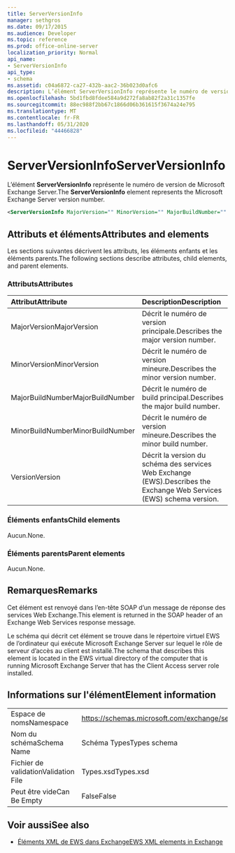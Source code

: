 ```yaml
---
title: ServerVersionInfo
manager: sethgros
ms.date: 09/17/2015
ms.audience: Developer
ms.topic: reference
ms.prod: office-online-server
localization_priority: Normal
api_name:
- ServerVersionInfo
api_type:
- schema
ms.assetid: c04a6872-ca27-432b-aac2-36b023d0afc6
description: L’élément ServerVersionInfo représente le numéro de version de Microsoft Exchange Server.
ms.openlocfilehash: 5bd1fbd8fdee584a9d272fa8ab82f2a31c1357fe
ms.sourcegitcommit: 88ec988f2bb67c1866d06b361615f3674a24e795
ms.translationtype: MT
ms.contentlocale: fr-FR
ms.lasthandoff: 05/31/2020
ms.locfileid: "44466828"
---
```

# <a name="serverversioninfo"></a><span data-ttu-id="deaef-103">ServerVersionInfo</span><span class="sxs-lookup"><span data-stu-id="deaef-103">ServerVersionInfo</span></span>

<span data-ttu-id="deaef-104">L’élément **ServerVersionInfo** représente le numéro de version de Microsoft Exchange Server.</span><span class="sxs-lookup"><span data-stu-id="deaef-104">The **ServerVersionInfo** element represents the Microsoft Exchange Server version number.</span></span> 
  
```xml
<ServerVersionInfo MajorVersion="" MinorVersion="" MajorBuildNumber="" MinorBuildNumber="" Version="" />
```

## <a name="attributes-and-elements"></a><span data-ttu-id="deaef-105">Attributs et éléments</span><span class="sxs-lookup"><span data-stu-id="deaef-105">Attributes and elements</span></span>

<span data-ttu-id="deaef-106">Les sections suivantes décrivent les attributs, les éléments enfants et les éléments parents.</span><span class="sxs-lookup"><span data-stu-id="deaef-106">The following sections describe attributes, child elements, and parent elements.</span></span>
  
### <a name="attributes"></a><span data-ttu-id="deaef-107">Attributs</span><span class="sxs-lookup"><span data-stu-id="deaef-107">Attributes</span></span>

|<span data-ttu-id="deaef-108">**Attribut**</span><span class="sxs-lookup"><span data-stu-id="deaef-108">**Attribute**</span></span>|<span data-ttu-id="deaef-109">**Description**</span><span class="sxs-lookup"><span data-stu-id="deaef-109">**Description**</span></span>|
|:-----|:-----|
|<span data-ttu-id="deaef-110">MajorVersion</span><span class="sxs-lookup"><span data-stu-id="deaef-110">MajorVersion</span></span>  <br/> |<span data-ttu-id="deaef-111">Décrit le numéro de version principale.</span><span class="sxs-lookup"><span data-stu-id="deaef-111">Describes the major version number.</span></span>  <br/> |
|<span data-ttu-id="deaef-112">MinorVersion</span><span class="sxs-lookup"><span data-stu-id="deaef-112">MinorVersion</span></span>  <br/> |<span data-ttu-id="deaef-113">Décrit le numéro de version mineure.</span><span class="sxs-lookup"><span data-stu-id="deaef-113">Describes the minor version number.</span></span>  <br/> |
|<span data-ttu-id="deaef-114">MajorBuildNumber</span><span class="sxs-lookup"><span data-stu-id="deaef-114">MajorBuildNumber</span></span>  <br/> |<span data-ttu-id="deaef-115">Décrit le numéro de build principal.</span><span class="sxs-lookup"><span data-stu-id="deaef-115">Describes the major build number.</span></span>  <br/> |
|<span data-ttu-id="deaef-116">MinorBuildNumber</span><span class="sxs-lookup"><span data-stu-id="deaef-116">MinorBuildNumber</span></span>  <br/> |<span data-ttu-id="deaef-117">Décrit le numéro de version mineure.</span><span class="sxs-lookup"><span data-stu-id="deaef-117">Describes the minor build number.</span></span>  <br/> |
|<span data-ttu-id="deaef-118">Version</span><span class="sxs-lookup"><span data-stu-id="deaef-118">Version</span></span>  <br/> |<span data-ttu-id="deaef-119">Décrit la version du schéma des services Web Exchange (EWS).</span><span class="sxs-lookup"><span data-stu-id="deaef-119">Describes the Exchange Web Services (EWS) schema version.</span></span>  <br/> |
   
### <a name="child-elements"></a><span data-ttu-id="deaef-120">Éléments enfants</span><span class="sxs-lookup"><span data-stu-id="deaef-120">Child elements</span></span>

<span data-ttu-id="deaef-121">Aucun.</span><span class="sxs-lookup"><span data-stu-id="deaef-121">None.</span></span>
  
### <a name="parent-elements"></a><span data-ttu-id="deaef-122">Éléments parents</span><span class="sxs-lookup"><span data-stu-id="deaef-122">Parent elements</span></span>

<span data-ttu-id="deaef-123">Aucun.</span><span class="sxs-lookup"><span data-stu-id="deaef-123">None.</span></span>
  
## <a name="remarks"></a><span data-ttu-id="deaef-124">Remarques</span><span class="sxs-lookup"><span data-stu-id="deaef-124">Remarks</span></span>

<span data-ttu-id="deaef-125">Cet élément est renvoyé dans l’en-tête SOAP d’un message de réponse des services Web Exchange.</span><span class="sxs-lookup"><span data-stu-id="deaef-125">This element is returned in the SOAP header of an Exchange Web Services response message.</span></span>
  
<span data-ttu-id="deaef-126">Le schéma qui décrit cet élément se trouve dans le répertoire virtuel EWS de l’ordinateur qui exécute Microsoft Exchange Server sur lequel le rôle de serveur d’accès au client est installé.</span><span class="sxs-lookup"><span data-stu-id="deaef-126">The schema that describes this element is located in the EWS virtual directory of the computer that is running Microsoft Exchange Server that has the Client Access server role installed.</span></span> 
  
## <a name="element-information"></a><span data-ttu-id="deaef-127">Informations sur l'élément</span><span class="sxs-lookup"><span data-stu-id="deaef-127">Element information</span></span>

|||
|:-----|:-----|
|<span data-ttu-id="deaef-128">Espace de noms</span><span class="sxs-lookup"><span data-stu-id="deaef-128">Namespace</span></span>  <br/> |https://schemas.microsoft.com/exchange/services/2006/types  <br/> |
|<span data-ttu-id="deaef-129">Nom du schéma</span><span class="sxs-lookup"><span data-stu-id="deaef-129">Schema Name</span></span>  <br/> |<span data-ttu-id="deaef-130">Schéma Types</span><span class="sxs-lookup"><span data-stu-id="deaef-130">Types schema</span></span>  <br/> |
|<span data-ttu-id="deaef-131">Fichier de validation</span><span class="sxs-lookup"><span data-stu-id="deaef-131">Validation File</span></span>  <br/> |<span data-ttu-id="deaef-132">Types.xsd</span><span class="sxs-lookup"><span data-stu-id="deaef-132">Types.xsd</span></span>  <br/> |
|<span data-ttu-id="deaef-133">Peut être vide</span><span class="sxs-lookup"><span data-stu-id="deaef-133">Can Be Empty</span></span>  <br/> |<span data-ttu-id="deaef-134">False</span><span class="sxs-lookup"><span data-stu-id="deaef-134">False</span></span>  <br/> |
   
## <a name="see-also"></a><span data-ttu-id="deaef-135">Voir aussi</span><span class="sxs-lookup"><span data-stu-id="deaef-135">See also</span></span>



- [<span data-ttu-id="deaef-136">Éléments XML de EWS dans Exchange</span><span class="sxs-lookup"><span data-stu-id="deaef-136">EWS XML elements in Exchange</span></span>](ews-xml-elements-in-exchange.md)

